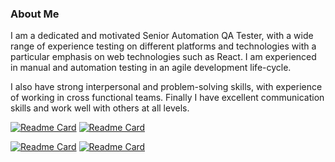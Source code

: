 ### About Me

I am a dedicated and motivated Senior Automation QA Tester, with a wide range of experience testing
on different platforms and technologies with a particular emphasis on web technologies such as React.
I am experienced in manual and automation testing in an agile development life-cycle. 

I also have strong interpersonal and problem-solving skills, with experience of working in cross functional teams. Finally I have excellent communication skills and work well with others at all levels.

[![Readme Card](https://github-readme-stats.vercel.app/api/pin/?username=lblake&repo=WonderBill-Technical-Assessment)](https://github.com/lblake/WonderBill-Technical-Assessment/tree/master)
[![Readme Card](https://github-readme-stats.vercel.app/api/pin/?username=lblake&repo=LPG-Technical-Assessment)](https://github.com/lblake/LPG-Technical-Assessment)



[![Readme Card](https://github-readme-stats.vercel.app/api/pin/?username=lblake&repo=GAN-Technical-Assessment)](https://github.com/lblake/GAN-Technical-Assessment) [![Readme Card](https://github-readme-stats.vercel.app/api/pin/?username=lblake&repo=automation-testing-projects)](https://github.com/lblake/automation-testing-projects)


<!--
Hi there 👋
**lblake/lblake** is a ✨ _special_ ✨ repository because its `README.md` (this file) appears on your GitHub profile.

Here are some ideas to get you started:

- 🔭 I’m currently working on ...
- 🌱 I’m currently learning ...
- 👯 I’m looking to collaborate on ...
- 🤔 I’m looking for help with ...
- 💬 Ask me about ...
- 📫 How to reach me: ...
- 😄 Pronouns: ...
- ⚡ Fun fact: ...
-->
